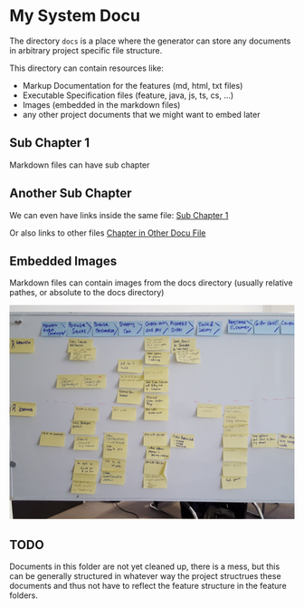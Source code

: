 # My System Docu

The directory `docs` is a place where the generator can store any documents in arbitrary project specific file structure. 

This directory can contain resources like:
* Markup Documentation for the features (md, html, txt files)
* Executable Specification files (feature, java, js, ts, cs, ...)
* Images (embedded in the markdown files)
* any other project documents that we might want to embed later
    
## Sub Chapter 1

Markdown files can have sub chapter
    
## Another Sub Chapter

We can even have links inside the same file: [Sub Chapter 1](#sub-chapter-1)   

Or also links to other files [Chapter in Other Docu File](feature-area-1/README.md#chapter-2)

## Embedded Images

Markdown files can contain images from the docs directory (usually relative pathes, or absolute to the docs directory)

![The Story Map](./images/storymap.jpg)

## TODO

Documents in this folder are not yet cleaned up, there is a mess, but this can be generally structured in whatever way the project structrues these documents and thus not have to reflect the feature structure in the feature folders.


